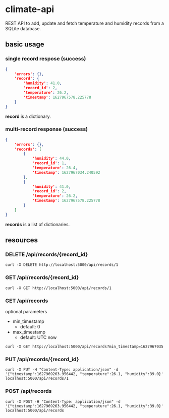 # climate-api

REST API to add, update and fetch temperature and humidity records from a SQLite database.

## basic usage

### single record respose (success)

```json
{
    'errors': {},
    'record': {
        'humidity': 41.0,
        'record_id': 2,
        'temperature': 26.2,
        'timestamp': 1627967578.225778
    }
}
```

**record** is a dictionary.

### multi-record response (success)

```json
{
    'errors': {},
    'records': [
        {
            'humidity': 44.0,
            'record_id': 1,
            'temperature': 26.4,
            'timestamp': 1627967034.240592
        },
        {
            'humidity': 41.0,
            'record_id': 2,
            'temperature': 26.2,
            'timestamp': 1627967578.225778
        }
    ]
}
```

**records** is a list of dictionaries.

## resources

### DELETE /api/records/{record_id}

```
curl -X DELETE http://localhost:5000/api/records/1
```

### GET /api/records/{record_id}

```
curl -X GET http://localhost:5000/api/records/1
```

### GET /api/records

optional parameters
- min_timestamp
    - default: 0
- max_timestamp
    - default: UTC now

```
curl -X GET http://localhost:5000/api/records?min_timestamp=1627967035
```

### PUT /api/records/{record_id}

```
curl -X PUT -H "Content-Type: application/json" -d '{"timestamp":1627969263.956442, "temperature":26.1, "humidity":39.0}' localhost:5000/api/records/1
```

### POST /api/records

```
curl -X POST -H "Content-Type: application/json" -d '{"timestamp":1627969263.956442, "temperature":26.1, "humidity":39.0}' localhost:5000/api/records
```
